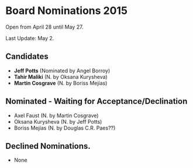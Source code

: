 # Board Nominations 2015

Open from April 28 until May 27.

Last Update: May 2. 

## Candidates

- **Jeff Potts** (Nominated by Angel Borroy)
- **Tahir Maliki** (N. by Oksana Kurysheva)
- **Martin Cosgrave** (N. by Boriss Mejías)

## Nominated - Waiting for Acceptance/Declination

- Axel Faust (N. by Martin Cosgrave)
- Oksana Kurysheva (N. by Jeff Potts)
- Boriss Mejías (N. by Douglas C.R. Paes??)

## Declined Nominations.

- None
